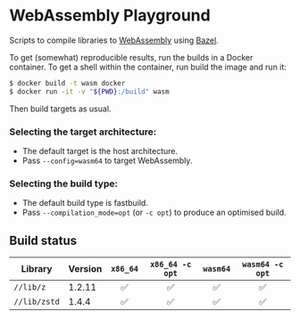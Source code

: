 # WebAssembly Playground

Scripts to compile libraries to [WebAssembly] using [Bazel].

To get (somewhat) reproducible results, run the builds in a Docker container.
To get a shell within the container, run build the image and run it:

```sh
$ docker build -t wasm docker
$ docker run -it -v "${PWD}:/build" wasm
```

Then build targets as usual.

### Selecting the target architecture:

- The default target is the host architecture.
- Pass `--config=wasm64` to target WebAssembly.

### Selecting the build type:
- The default build type is fastbuild.
- Pass `--compilation_mode=opt` (or `-c opt`) to produce an optimised build.

## Build status

| Library      | Version | `x86_64` | `x86_64 -c opt` | `wasm64` | `wasm64 -c opt` |
|--------------|---------|:--------:|:---------------:|:--------:|:---------------:|
| `//lib/z`    | 1.2.11  | ✅       | ✅              | ✅       | ✅              |
| `//lib/zstd` | 1.4.4   | ✅       | ✅              | ✅       | ✅              |

[Bazel]: https://bazel.build
[WebAssembly]: https://webassembly.org
